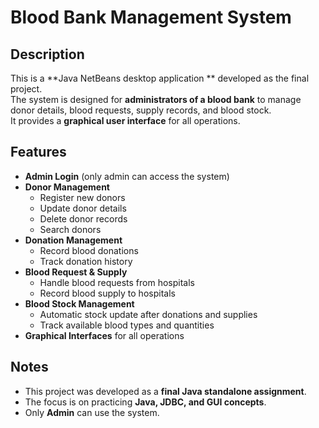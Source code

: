 # Blood Bank Management System

## Description
This is a **Java NetBeans desktop application ** developed as the final project.  
The system is designed for **administrators of a blood bank** to manage donor details, blood requests, supply records, and blood stock.  
It provides a **graphical user interface** for all operations.

## Features
- **Admin Login** (only admin can access the system)
- **Donor Management**  
  - Register new donors  
  - Update donor details  
  - Delete donor records  
  - Search donors  
- **Donation Management**  
  - Record blood donations  
  - Track donation history  
- **Blood Request & Supply**  
  - Handle blood requests from hospitals  
  - Record blood supply to hospitals  
- **Blood Stock Management**  
  - Automatic stock update after donations and supplies  
  - Track available blood types and quantities  
- **Graphical Interfaces** for all operations

## Notes
- This project was developed as a **final Java standalone assignment**.  
- The focus is on practicing **Java, JDBC, and GUI concepts**.  
- Only **Admin** can use the system. 
